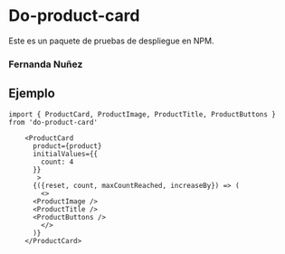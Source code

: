 # Do-product-card

Este es un paquete de pruebas de despliegue en NPM.

### Fernanda Nuñez

## Ejemplo
```
import { ProductCard, ProductImage, ProductTitle, ProductButtons } from 'do-product-card'
```

```
    <ProductCard
      product={product}
      initialValues={{
        count: 4
      }}
       >
      {({reset, count, maxCountReached, increaseBy}) => (
        <>
      <ProductImage />
      <ProductTitle />
      <ProductButtons />
        </>
      )}
    </ProductCard>
```